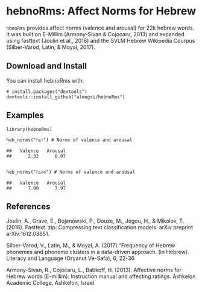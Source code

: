 hebnoRms: Affect Norms for Hebrew
=====================================

`hbnoRms` provides affect norms (valence and arousal) for 22k hebrew words.
It was built on E-Millim (Armony-Sivan & Cojocaru, 2013) and expanded using fasttext (Joulin et al., 2016) and the SVLM Hebrew Wikipedia Courpus (Silber-Varod, Latin, & Moyal, 2017).

Download and Install
--------------------

You can install hebnoRms with:

    # install.packages("devtools")
    devtools::install_github("almogsi/hebnoRms")

Examples
--------

    library(hebnoRms)

    heb_norms("רצח") # Norms of valence and arousal

    ##   Valence   Arousal  
    ##      2.32      8.07      
    
    
    heb_norms("אהבה") # Norms of valence and arousal

    ##   Valence   Arousal  
    ##      7.00      7.97 

    
References
----------

Joulin, A., Grave, E., Bojanowski, P., Douze, M., Jégou, H., & Mikolov, T. (2016). Fasttext. zip: Compressing text classification models. arXiv preprint arXiv:1612.03651.

Silber-Varod, V., Latin, M., & Moyal, A. (2017) "Frequency of Hebrew phonemes and phoneme clusters in a data-driven approach. (in Hebrew). Literacy and Language (Oryanut Ve-Safa), 6, 22-36

Armony-Sivan, R., Cojocaru, L., Babkoff, H. (2013). Affective norms for Hebrew words
(E-millim): Instruction manual and affecting ratings. Ashkelon Academic College,
Ashkelon, Israel.


